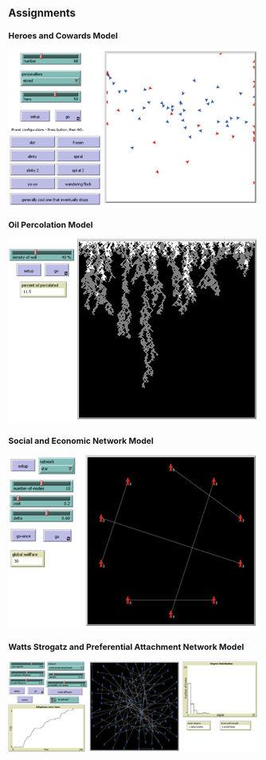 ## Assignments

### Heroes and Cowards Model

![picture alt](./Screenshots/Heores_and_Cowards.png "Heroes and Cowards")

### Oil Percolation Model

![picture alt](./Screenshots/Oil_Percolation.png "Oil Percolation")

### Social and Economic Network Model

![picture alt](./Screenshots/Social_and_Economic_Network.png "Social and Economic Network")

### Watts Strogatz and Preferential Attachment Network Model

![picture alt](./Screenshots/Watts_Strogatz.png "Watts Strogatz and Preferential Attachment Network")
